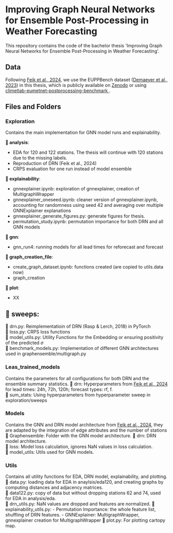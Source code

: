 # Improving Graph Neural Networks for Ensemble Post-Processing in Weather Forecasting

This repository contains the code of the bachelor thesis 'Improving Graph Neural Networks for Ensemble Post-Processing in Weather Forecasting'.

## Data

Following [Feik et al., 2024](https://arxiv.org/abs/2407.11050), we use the EUPPBench dataset ([Demaeyer et al., 2023](https://essd.copernicus.org/articles/15/2635/2023/)) in this thesis, which is publicly available on [Zenodo](https://zenodo.org/records/7708362) or using [climetlab-eumetnet-postprocessing-benchmark
](https://github.com/EUPP-benchmark/climetlab-eumetnet-postprocessing-benchmark).

## Files and Folders

### Exploration
Contains the main implementation for GNN model runs and explainability.

**📁 analysis**: 
- EDA for 120 and 122 stations. The thesis will continue with 120 stations due to the missing labels.
- Reproduction of DRN (Feik et al., 2024)
- CRPS evaluation for one run instead of model ensemble

**📁 explainability**: 

- gnnexplainer.ipynb: exploration of gnnexplainer, creation of MultigraphWrapper
- gnnexplainer_oneseed.ipynb: cleaner version of gnnexplainer.ipynb, accounting for randomness using seed 42 and averaging over multiple GNNExplainer explanations
- gnnexplainer_generate_figures.py: generate figures for thesis.
- permutation_study.ipynb: permutation importance for both DRN and all GNN models

**📁 gnn**:
- gnn_run4: running models for all lead times for reforecast and forecast

**📁 graph_creation_file**: 
- create_graph_dataset.ipynb: functions created (are copied to utils.data now)
- graph_creation

**📁 plot**: 
- XX

**📁 sweeps**: 
- 

📄 drn.py: Reimplementatioin of DRN (Rasp & Lerch, 2018) in PyTorch  
📄 loss.py: CRPS loss functions  
📄 model_utils.py: Utility Functions for the Embedding or ensuring positivity of the predicted $\sigma$  
📄 benchmark_models.py: Implementation of different GNN architectures used in graphensemble/multigraph.py

### Leas_trained_models
Contains the parameters for all configurations for both DRN and the ensemble summary statistics.
📁 drn: Hyperparameters from [Feik et al., 2024](https://arxiv.org/abs/2407.11050) for lead times: 24h, 72h, 120h; forecast types: rf, f.  
📁 sum_stats: Using hyperparameters from hyperparameter sweep in exploration/sweeps

### Models
Contains the GNN and DRN model architecture from [Feik et al., 2024](https://arxiv.org/abs/2407.11050), they are adapted by the integration of edge attributes and the number of stations
📁 Graphensemble: Folder with the GNN model architecture.
📄 drn: DRN model architecture.  
📄 loss: Model loss calculation, ignores NaN values in loss calculation.  
📄 model_utils: Utils used for GNN models.  

### Utils
Contains all utility functions for EDA, DRN model, explainability, and plotting.
📄 data.py: loading data for EDA in anaylsis/eda120, and creating graphs by computing distances and adjacency matrices.  
📄 data122.py: copy of data but without dropping stations 62 and 74, used for EDA in analysis/eda.  
📄 drn_utils.py: NaN values are dropped and features are normalized.
📄 explainability_utils.py: 
    - Permutation Importance: the whole feature list, shuffling of DRN features.
    - GNNExplainer: MultigraphWrapper, gnnexplainer creation for MultigraphWrapper
📄 plot.py: For plotting cartopy map.  
